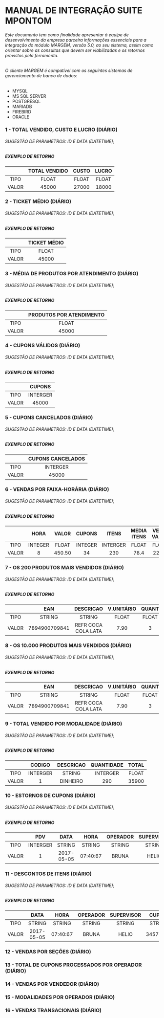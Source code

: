 # MANUAL DE INTEGRAÇÃO SUITE MPONTOM

###### Este documento tem como finalidade apresentar à equipe de desenvolvimento da empresa parceira informações essenciais para a integração do módulo MARGEM, versão 5.0, ao seu sistema, assim como orientar sobre as consultas que devem ser viabilizadas e os retornos previstos pela ferramenta.

###### O cliente MARGEM é compatível com os seguintes sistemas de gerenciamento de banco de dados:
 - MYSQL
 - MS SQL SERVER
 - POSTGRESQL
 - MARIADB
 - FIREBIRD
 - ORACLE

### 1 - TOTAL VENDIDO, CUSTO E LUCRO (DIÁRIO)

###### SUGESTÃO DE PARAMETROS: ID E DATA (DATETIME);

##### EXEMPLO DE RETORNO
| | TOTAL VENDIDO | CUSTO | LUCRO |
| :---: | :---: | :---: | :---: |
| TIPO | FLOAT | FLOAT | FLOAT |
| VALOR| 45000 | 27000 | 18000 |

### 2 - TICKET MÉDIO (DIÁRIO)

###### SUGESTÃO DE PARAMETROS: ID E DATA (DATETIME);

##### EXEMPLO DE RETORNO 
| | TICKET MÉDIO |
| :---: | :---: |
| TIPO  | FLOAT |
| VALOR | 45000 |

### 3 - MÉDIA DE PRODUTOS POR ATENDIMENTO (DIÁRIO)

###### SUGESTÃO DE PARAMETROS: ID E DATA (DATETIME);

##### EXEMPLO DE RETORNO 
| | PRODUTOS POR ATENDIMENTO |
| :---:| :---: |
| TIPO | FLOAT |
| VALOR | 45000 |

### 4 - CUPONS VÁLIDOS (DIÁRIO)

###### SUGESTÃO DE PARAMETROS: ID E DATA (DATETIME);

##### EXEMPLO DE RETORNO 
|       | CUPONS |
| :---: | :---: |
| TIPO | INTERGER |
| VALOR | 45000 |

### 5 - CUPONS CANCELADOS (DIÁRIO)

###### SUGESTAO DE PARAMETROS: ID E DATA (DATETIME);

##### EXEMPLO DE RETORNO 
|       | CUPONS CANCELADOS |
| :---: |:---: |
| TIPO | INTERGER |
| VALOR |45000

### 6 - VENDAS POR FAIXA-HORÁRIA (DIÁRIO)

###### SUGESTÃO DE PARAMETROS: ID E DATA (DATETIME);

##### EXEMPLO DE RETORNO 

|       | HORA | VALOR | CUPONS | ITENS | MEDIA ITENS | VEDIA VALOR | 
| :---: | :---: | :---: | :---: | :---: |  :---: | :---: | 
| TIPO | INTEGER | FLOAT | INTEGER | INTERGER | FLOAT | FLOAT |
| VALOR | 8 | 450.50 | 34 | 230 | 78.4 | 22.30| 

### 7 - OS 200 PRODUTOS MAIS VENDIDOS (DIÁRIO)

###### SUGESTÃO DE PARAMETROS: ID E DATA (DATETIME);

##### EXEMPLO DE RETORNO 

|       | EAN | DESCRICAO | V.UNITÁRIO | QUANT | V.TOTAL | CUSTO | LUCRO |
|:---: | :---: | :---: | :---: | :---: | :---: | :---: | :---: |
| TIPO | STRING | STRING | FLOAT | FLOAT | FLOAT | FLOAT | FLOAT |
| VALOR | 7894900709841 | REFR COCA COLA LATA | 7.90 | 3 | 23.70 | 3.25 | 4.65 |

### 8 - OS 10.000 PRODUTOS MAIS VENDIDOS (DIÁRIO)

###### SUGESTÃO DE PARAMETROS: ID E DATA (DATETIME);

##### EXEMPLO DE RETORNO 

|       | EAN | DESCRICAO | V.UNITÁRIO | QUANT | V.TOTAL | CUSTO | LUCRO |
| :---: | :---: | :---: | :---: | :---: | :---: | :---: | :---: |
| TIPO  | STRING | STRING | FLOAT | FLOAT | FLOAT | FLOAT | FLOAT |
| VALOR | 7894900709841 | REFR COCA COLA LATA | 7.90 | 3 | 23.70 | 3.25 | 4.65 |


### 9 - TOTAL VENDIDO POR MODALIDADE (DIÁRIO)

###### SUGESTÃO DE PARAMETROS: ID E DATA (DATETIME);

##### EXEMPLO DE RETORNO 

|       | CODIGO | DESCRICAO | QUANTIDADE | TOTAL |
| :---: | :---: | :---: | :---: | :---: |
| TIPO  | INTERGER | STRING | INTERGER | FLOAT |
| VALOR |     1    | DINHEIRO|  290 | 35900 |

### 10 - ESTORNOS DE CUPONS (DIÁRIO)

###### SUGESTÃO DE PARAMETROS: ID E DATA (DATETIME);

##### EXEMPLO DE RETORNO 

|       | PDV | DATA | HORA | OPERADOR | SUPERVISOR | CUPOM | VALOR |
| :---: | :---: | :---: | :---: | :---: | :---: | :---: | :---: |
| TIPO  | INTERGER | STRING | STRING | STRING | STRING | STRING | FLOAT |
| VALOR |     1    | 2017-05-05 | 07:40:67 | BRUNA | HELIO | 34575976 | 456.98 |

### 11 - DESCONTOS DE ITENS (DIÁRIO)

###### SUGESTÃO DE PARAMETROS: ID E DATA (DATETIME);

##### EXEMPLO DE RETORNO 

|       | DATA   |  HORA  | OPERADOR | SUPERVISOR | CUPOM | VALOR | ITEM | DESCRICAO | EAN |
| :---: | :---:  | :---:  |   :---:  |   :---:    | :---: | :---: | :---: | :---: | :---: |
| TIPO  | STRING | STRING |  STRING  |   STRING   | STRING | FLOAT | INTERGER | STRING | STRING |
| VALOR | 2017-05-05 | 07:40:67 | BRUNA | HELIO | 34575976 | 456.98 | 3 |FRANGO KG | 2002453423 |

### 12 - VENDAS POR SEÇÕES (DIÁRIO)

### 13 - TOTAL DE CUPONS PROCESSADOS POR OPERADOR (DIÁRIO)

### 14 - VENDAS POR VENDEDOR (DIÁRIO)

### 15 - MODALIDADES POR OPERADOR (DIÁRIO)

### 16 - VENDAS TRANSACIONAIS (DIÁRIO)